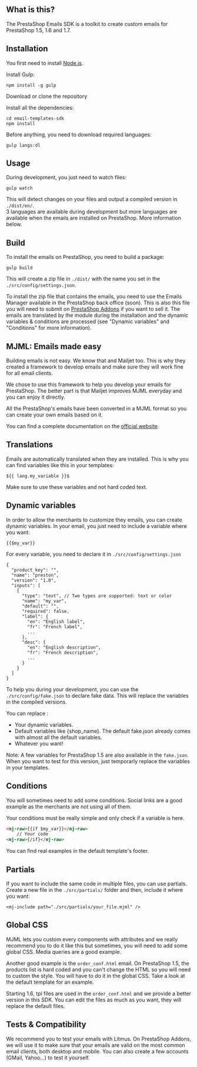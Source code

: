 ## What is this?

The PrestaShop Emails SDK is a toolkit to create custom emails for PrestaShop 1.5, 1.6 and 1.7.

## Installation

You first need to install [Node.js](https://nodejs.org).

Install Gulp:

`npm install -g gulp`

Download or clone the repository

Install all the dependencies:

```
cd email-templates-sdk
npm install
```
Before anything, you need to download required languages:

`gulp langs:dl`

## Usage

During development, you just need to watch files:

`gulp watch`

This will detect changes on your files and output a compiled version in `./dist/en/`.  
3 languages are available during development but more languages are available when the emails are installed on PrestaShop. More information below.

## Build

To install the emails on PrestaShop, you need to build a package:

`gulp build`

This will create a zip file in `./dist/` with the name you set in the `./src/config/settings.json`.

To install the zip file that contains the emails, you need to use the Emails Manager available in the PrestaShop back office (soon).
This is also this file you will need to submit on [PrestaShop Addons](https://addons.prestashop.com) if you want to sell it.
The emails are translated by the module during the installation and the dynamic variables & conditions are processed (see "Dynamic variables" and "Conditions" for more information).

## MJML: Emails made easy

Building emails is not easy. We know that and Mailjet too. This is why they created a framework to develop emails and make sure they will work fine for all email clients.

We chose to use this framework to help you develop your emails for PrestaShop. The better part is that Mailjet improves MJML everyday and you can enjoy it directly.

All the PrestaShop's emails have been converted in a MJML format so you can create your own emails based on it.

You can find a complete documentation on the [official website](https://mjml.io/documentation/).

## Translations

Emails are automatically translated when they are installed. This is why you can find variables like this in your templates:

`${{ lang.my_variable }}$`

Make sure to use these variables and not hard coded text.

## Dynamic variables

In order to allow the merchants to customize they emails, you can create dynamic variables. In your email, you just need to include a variable where you want:

`{{$my_var}}`

For every variable, you need to declare it in `./src/config/settings.json`

```
{
  "product_key": "",
  "name": "preston",
  "version": "1.0",
  "inputs": [
    {
      "type": "text", // Two types are supported: text or color
      "name": "my_var",
      "default": "",
      "required": false,
      "label": {
        "en": "English label",
        "fr": "French label",
        ...
      },
      "desc": {
        "en": "English description",
        "fr": "French description",
        ...
      }
    }
  ]
}

```

To help you during your development, you can use the `./src/config/fake.json` to declare fake data. This will replace the variables in the compiled versions.

You can replace :

* Your dynamic variables.
* Default variables like {shop_name}. The default fake.json already comes with almost all the default variables.
* Whatever you want!

Note: A few variables for PrestaShop 1.5 are also available in the `fake.json`. When you want to test for this version, just temporarly replace the variables in your templates.

## Conditions

You will sometimes need to add some conditions. Social links are a good example as the merchants are not using all of them.

Your conditions must be really simple and only check if a variable is here.

```html
<mj-raw>{{if $my_var}}</mj-raw>
	// Your code
<mj-raw>{/if}</mj-raw>
```
You can find real examples in the default template's footer.

## Partials

If you want to include the same code in multiple files, you can use partials. Create a new file in the `./src/partials/` folder and then, include it where you want:

`<mj-include path="./src/partials/your_file.mjml" />`

## Global CSS

MJML lets you custom every components with attributes and we really recommend you to do it like this but sometimes, you will need to add some global CSS. Media queries are a good example.

Another good example is the `order_conf.html` email. On PrestaShop 1.5, the products list is hard coded and you can't change the HTML so you will need to custom the style. You will have to do it in the global CSS. Take a look at the default template for an example.

Starting 1.6, tpl files are used in the `order_conf.html` and we provide a better version in this SDK. You can edit the files as much as you want, they will replace the default files.

## Tests & Compatibility

We recommend you to test your emails with Litmus. On PrestaShop Addons, we will use it to make sure that your emails are valid on the most common email clients, both desktop and mobile. You can also create a few accounts (GMail, Yahoo...) to test it yourself.